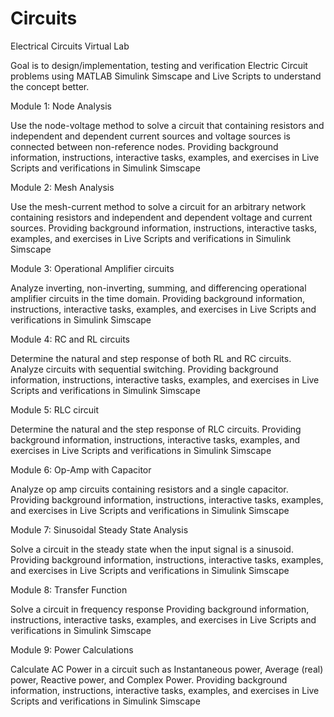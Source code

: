 # Circuits
Electrical Circuits Virtual Lab

Goal is to design/implementation, testing and verification Electric Circuit problems using MATLAB Simulink Simscape and Live Scripts to understand the concept better.

Module 1: Node Analysis

Use the node-voltage method to solve a circuit that containing resistors and independent and dependent current sources and voltage sources is connected between non-reference nodes. Providing background information, instructions, interactive tasks, examples, and exercises in Live Scripts and verifications in Simulink Simscape 

Module 2: Mesh Analysis

Use the mesh-current method to solve a circuit for an arbitrary network containing resistors and independent and dependent voltage and current sources. Providing background information, instructions, interactive tasks, examples, and exercises in Live Scripts and verifications in Simulink Simscape 

Module 3: Operational Amplifier circuits

Analyze inverting, non-inverting, summing, and differencing operational amplifier circuits in the time domain.
Providing background information, instructions, interactive tasks, examples, and exercises in Live Scripts and verifications in Simulink Simscape 

Module 4: RC and  RL circuits

Determine the natural and step response of both RL and RC circuits. Analyze circuits with sequential switching.
Providing background information, instructions, interactive tasks, examples, and exercises in Live Scripts and verifications in Simulink Simscape 

Module 5: RLC circuit

Determine the natural and the step response of RLC circuits.
Providing background information, instructions, interactive tasks, examples, and exercises in Live Scripts and verifications in Simulink Simscape 

Module 6: Op-Amp with Capacitor

Analyze op amp circuits containing resistors and a single capacitor.
Providing background information, instructions, interactive tasks, examples, and exercises in Live Scripts and verifications in Simulink Simscape 

Module 7: Sinusoidal Steady State Analysis

Solve a circuit in the steady state when the input signal is a sinusoid.
Providing background information, instructions, interactive tasks, examples, and exercises in Live Scripts and verifications in Simulink Simscape 

Module 8: Transfer Function

Solve a circuit in frequency response
Providing background information, instructions, interactive tasks, examples, and exercises in Live Scripts and verifications in Simulink Simscape 

Module 9: Power Calculations

Calculate AC  Power in a circuit such as  Instantaneous power, Average (real) power, Reactive power, and Complex Power. 
Providing background information, instructions, interactive tasks, examples, and exercises in Live Scripts and verifications in Simulink Simscape 
